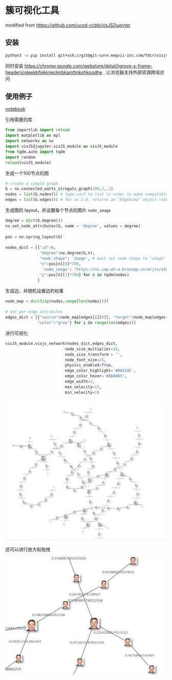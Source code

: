 # 簇可视化工具

modified from https://github.com/ucsd-ccbb/visJS2jupyter

## 安装

```bash
python3 -m pip install git+ssh://git@git-core.megvii-inc.com/fdir/visjs2jupyter@master --user
```

同时安装 https://chrome.google.com/webstore/detail/ignore-x-frame-headers/gleekbfjekiniecknbkamfmkohkpodhe , 让浏览器支持外部资源跨域访问


## 使用例子

[notebook](./可视化簇例子.ipynb)

引用需要的库

```python
from importlib import reload
import matplotlib as mpl
import networkx as nx
import visJS2jupyter.visJS_module as visJS_module
from tqdm.auto import tqdm
import random
reload(visJS_module)
```


生成一个100节点的图

```python
# create a simple graph
G = nx.connected_watts_strogatz_graph(100,2,.2)
nodes = list(G.nodes()) # type cast to list in order to make compatible with networkx 1.11 and 2.0
edges = list(G.edges()) # for nx 2.0, returns an "EdgeView" object rather than an iterable
```


生成图的 layout，并设置每个节点的图片 `node_image`

```python
degree = dict(G.degree())
nx.set_node_attributes(G, name = 'degree', values = degree)

pos = nx.spring_layout(G)

nodes_dict = [{"id":n,
               "degree":nx.degree(G,n),
               "node_shape": 'image', # must set node shape to "image"
               "x":pos[n][0]*700,
                'node_image': "https://nv.iap.wh-a.brainpp.cn/erjin/1422884,11b3f80006c6aceda?longest=80",
               "y":pos[n][1]*700} for n in tqdm(nodes)
              ]
```


生成边，并随机设置边的权重


```python
node_map = dict(zip(nodes,range(len(nodes))))

# set per-edge attributes
edges_dict = [{"source":node_map[edges[i][0]], "target":node_map[edges[i][1]], "id": str(random.random()),
              "color":"gray"} for i in range(len(edges))]
```

进行可视化

```python
visJS_module.visjs_network(nodes_dict,edges_dict,
                          node_size_multiplier=10,
                          node_size_transform = '',
                          node_font_size=25,
                          physics_enabled=True,
                          edge_color_highlight='#8A324E',
                          edge_color_hover='#8BADD3',
                          edge_width=3,
                          max_velocity=15,
                          min_velocity=1)
```


![](./docs/graph-1.jpg)

还可以进行放大和拖拽

![](./docs/graph-2.jpg)
